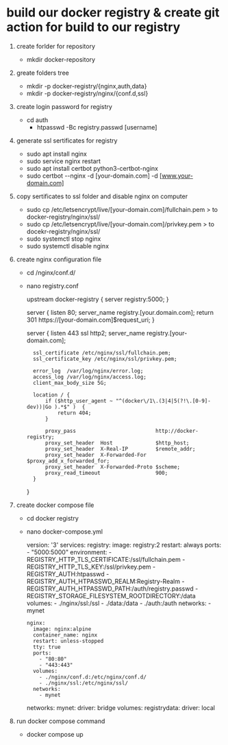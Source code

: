 # build our docker registry & create git action for build to our registry 
1. create forlder for repository
	- mkdir docker-repository
2. greate folders tree 
	- mkdir -p docker-registry/{nginx,auth,data}
	- mkdir -p docker-registry/nginx/{conf.d,ssl}
3. create login password for registry
	- cd auth
		- htpasswd -Bc registry.passwd [username]
4. generate ssl sertificates for registry
	- sudo apt install nginx 
	- sudo service nginx restart
	- sudo apt install certbot python3-certbot-nginx 
	- sudo certbot --nginx -d [your-domain.com] -d [www.your-domain.com]
5. copy sertificates to ssl folder and disable nginx on computer
	- sudo cp /etc/letsencrypt/live/[your-domain.com]/fullchain.pem > to docker-registry/nginx/ssl/ 
	- sudo cp /etc/letsencrypt/live/[your-domain.com]/privkey.pem > to docekr-registry/nginx/ssl/
	- sudo systemctl stop nginx
	- sudo systemctl disable nginx
6. create  nginx configuration file 
	- cd /nginx/conf.d/
	- nano registry.conf

		upstream docker-registry {
		    server registry:5000;
		}
		
		server {
		    listen 80;
		    server_name registry.[your.domain.com];
		    return 301 https://[your-domain.com]$request_uri;
		}
		
		server {
		    listen 443 ssl http2;
		    server_name registry.[your-domain.com];
		
		    ssl_certificate /etc/nginx/ssl/fullchain.pem;
		    ssl_certificate_key /etc/nginx/ssl/privkey.pem;
		
		    error_log  /var/log/nginx/error.log;
		    access_log /var/log/nginx/access.log;
		    client_max_body_size 5G;
		
		    location / {
		        if ($http_user_agent ~ "^(docker\/1\.(3|4|5(?!\.[0-9]-dev))|Go ).*$" )  {
		            return 404;
		        }
		
		        proxy_pass                          http://docker-registry;
		        proxy_set_header  Host              $http_host;
		        proxy_set_header  X-Real-IP         $remote_addr;
		        proxy_set_header  X-Forwarded-For   $proxy_add_x_forwarded_for;
		        proxy_set_header  X-Forwarded-Proto $scheme;
		        proxy_read_timeout                  900;
		    }
		
		}
	
7. create docker compose file 
	- cd docker registry
	- nano docker-compose.yml
	
		version: '3'
		services:
		  registry:
		    image: registry:2
		    restart: always
		    ports:
		    - "5000:5000"
		    environment:
		     - REGISTRY_HTTP_TLS_CERTIFICATE:/ssl/fullchain.pem
		     - REGISTRY_HTTP_TLS_KEY:/ssl/privkey.pem
		     - REGISTRY_AUTH:htpasswd
		     - REGISTRY_AUTH_HTPASSWD_REALM:Registry-Realm
		     - REGISTRY_AUTH_HTPASSWD_PATH:/auth/registry.passwd
		     - REGISTRY_STORAGE_FILESYSTEM_ROOTDIRECTORY:/data
		    volumes:
		      - ./nginx/ssl:/ssl
		      - ./data:/data
		      - ./auth:/auth
		    networks:
		      - mynet
		      
		  nginx:
		    image: nginx:alpine
		    container_name: nginx
		    restart: unless-stopped
		    tty: true
		    ports:
		      - "80:80"
		      - "443:443"
		    volumes:
		      - ./nginx/conf.d:/etc/nginx/conf.d/
		      - ./nginx/ssl:/etc/nginx/ssl/
		    networks:
		      - mynet
		networks:
		  mynet:
		    driver: bridge
		volumes:
		  registrydata:
		    driver: local

8. run docker compose command 
	- docker compose up 
